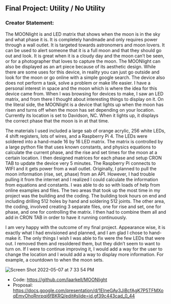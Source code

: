 ## Final Project: Utility / No Utility

### Creator Statement:



The MOONlight is and LED matrix that shows when the moon is in the sky and what phase it is. It is completely handmade and only requires power through a wall outlet. It is targeted towards astronomers and moon lovers. It can be used to alert someone that it is a full moon and that they should go out and look. It is great when it is a cloudy day and the moon can’t be seen, or for a photographer that loves to capture the moon. The MOONlight can also be displayed as an art piece because of its aesthetic design. While there are some uses for this device, in reality you can just go outside and look for the moon or go online with a simple google search. The device also does not perform a task, solve a problem or make life easier. I have a personal interest in space and the moon which is where the idea for this device came from. When I was browsing for devices to make, I saw an LED matrix, and from there I thought about interesting things to display on it. On the literal side, the MOONlight is a device that lights up when the moon has risen and turns off when the moon has set depending on your location. Currently its location is set to Davidson, NC. When it lights up, it displays the correct phase that the moon is in at that time. 


The materials I used included a large sab of orange acrylic, 256 white LEDs, 4 shift registers, lots of wires, and a Raspberry Pi 4. The LEDs were soldered into a hand-made 16 by 16 LED matrix.  The matrix is controlled by a large python file that uses known constants, and physics equations to calculate the current phase, and the rise and set times for the moon at a certain location. I then designed matrices for each phase and setup CRON TAB to update the device very 5 minutes. The Raspberry Pi connects to WIFI and it gets power from a wall outlet. Originally, I planned to pull the moon information (rise, set, phase) from an API. However, I had trouble pulling it from the internet and I realized I could calculate the information from equations and constants. I was able to do so with loads of help from online examples and files. The two areas that took up the most time in my project was the building and the coding. The building took hours on end and including drilling 512 holes by hand and soldering 512 joints. The other area, the coding, involved creating 3 separate files, one for rise and set, one for phase, and one for controlling the matrix. I then had to combine them all and add in CRON TAB in order to have it running continuously. 


I am very happy with the outcome of my final project. Appearance wise, it is exactly what I had envisioned and planned, and I am glad I chose to hand-make it. The only things I wish I was able to fix were the few LEDs that were out. I removed them and resoldered them, but they didn’t seem to want to turn on. If I were to continue improving it, I would add a way for the user to change the location and I would add a way to display more information. For example, a countdown to when the moon sets.




![Screen Shot 2022-05-07 at 7 33 54 PM](https://user-images.githubusercontent.com/70282901/167275356-b784987d-ebb8-4b42-962e-de595eef7ac2.png)


- Code: https://github.com/laarkell/MOONlight
- Proposal: https://docs.google.com/presentation/d/1EIneGAy3JiBcfAgK7P5TFMXoqEmvOhoRnrpqi6fBKRQ/edit#slide=id.gf39c443cad_0_44
